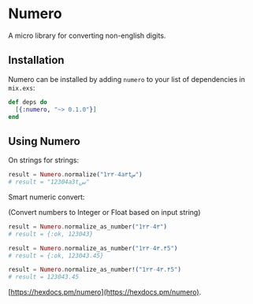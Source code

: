 # Numero

A micro library for converting non-english digits.

## Installation

Numero can be installed
by adding `numero` to your list of dependencies in `mix.exs`:

```elixir
def deps do
  [{:numero, "~> 0.1.0"}]
end
```

## Using Numero

On strings for strings:

```elixir
result = Numero.normalize("1۲۳۰4a۳tس")
# result = "12304a3tس"
```

Smart numeric convert:

(Convert numbers to Integer or Float based on input string)

```elixir
result = Numero.normalize_as_number("1۲۳۰4۳")
# result = {:ok, 123043}

result = Numero.normalize_as_number("1۲۳۰4۳.۴5")
# result = {:ok, 123043.45}

result = Numero.normalize_as_number!("1۲۳۰4۳.۴5")
# result = 123043.45
```

[https://hexdocs.pm/numero](https://hexdocs.pm/numero).
